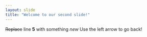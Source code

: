 ```yaml
---
layout: slide
title: "Welcome to our second slide!"
---
```

~~Replace~~ line **5** with something _new_
Use the left arrow to go back!
